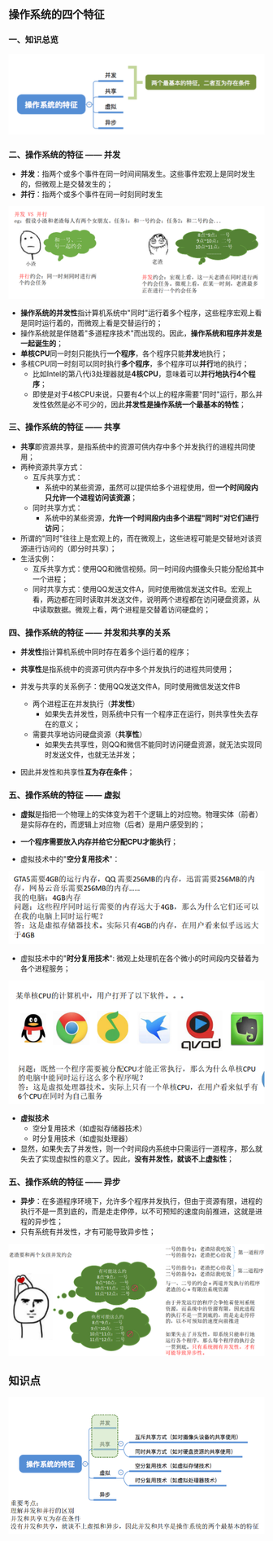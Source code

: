 ## 操作系统的四个特征

### 一、知识总览

![image-20201226171450968](assets/01.2/image-20201226171450968.png)

### 二、操作系统的特征 —— 并发

- **并发**：指两个或多个事件在同一时间间隔发生。这些事件宏观上是同时发生的，但微观上是交替发生的；
- **并行**：指两个或多个事件在同一时刻同时发生

![image-20201226174313423](assets/01.2/image-20201226174313423.png)

- **操作系统的并发性**指计算机系统中"同时"运行着多个程序，这些程序宏观上看是同时运行着的，而微观上看是交替运行的；
- 操作系统就是伴随着"多道程序技术"而出现的。因此，**操作系统和程序并发是一起诞生的**；
- **单核CPU**同一时刻只能执行**一个程序**，各个程序只能**并发**地执行；
- 多核CPU同一时刻可以同时执行**多个程序**，多个程序可以**并行**地的执行；
  - 比如Intel的第八代i3处理器就是**4核CPU**，意味着可以**并行地执行4个程序**；
  - 即使是对于4核CPU来说，只要有4个以上的程序需要"同时"运行，那么并发性依然是必不可少的，因此**并发性是操作系统一个最基本的特性**；

### 三、操作系统的特征 —— 共享

- **共享**即资源共享，是指系统中的资源可供内存中多个并发执行的进程共同使用；
- 两种资源共享方式：
  - 互斥共享方式：
    - 系统中的某些资源，虽然可以提供给多个进程使用，但**一个时间段内只允许一个进程访问该资源**；
  - 同时共享方式：
    - 系统中的某些资源，**允许一个时间段内由多个进程"同时"对它们进行访问**；
- 所谓的"同时"往往上是宏观上的，而在微观上，这些进程可能是交替地对该资源进行访问的（即分时共享）；
- 生活实例：
  - 互斥共享方式：使用QQ和微信视频。同一时间段内摄像头只能分配给其中一个进程；
  - 同时共享方式：使用QQ发送文件A，同时使用微信发送文件B。宏观上看，两边都在同时读取并发送文件，说明两个进程都在访问硬盘资源，从中读取数据。微观上看，两个进程是交替着访问硬盘的；

### 四、操作系统的特征 —— 并发和共享的关系

- **并发性**指计算机系统中同时存在着多个运行着的程序；
- **共享性**是指系统中的资源可供内存中多个并发执行的进程共同使用；

- 并发与共享的关系例子：使用QQ发送文件A，同时使用微信发送文件B
  - 两个进程正在并发执行（**并发性**）
    - 如果失去并发性，则系统中只有一个程序正在运行，则共享性失去存在的意义；
  - 需要共享地访问硬盘资源（**共享性**）
    - 如果失去共享性，则QQ和微信不能同时访问硬盘资源，就无法实现同时发送文件，也就无法并发；
- 因此并发性和共享性**互为存在条件**；

### 五、操作系统的特征 —— 虚拟

- **虚拟**是指把一个物理上的实体变为若干个逻辑上的对应物。物理实体（前者）是实际存在的，而逻辑上对应物（后者）是用户感受到的；

- **一个程序需要放入内存并给它分配CPU才能执行**；
- 虚拟技术中的"**空分复用技术**"：

![image-20201226194048514](assets/01.2/image-20201226194048514.png)

- 虚拟技术中的"**时分复用技术**": 微观上处理机在各个微小的时间段内交替着为各个进程服务；

![image-20201226194013751](assets/01.2/image-20201226194013751.png)

- **虚拟技术**
  - 空分复用技术（如虚拟存储器技术）
  - 时分复用技术（如虚拟处理器）
- 显然，如果失去了并发性，则一个时间段内系统中只需运行一道程序，那么就失去了实现虚拟性的意义了。因此，**没有并发性，就谈不上虚拟性**；

### 五、操作系统的特征 —— 异步

- **异步**：在多道程序环境下，允许多个程序并发执行，但由于资源有限，进程的执行不是一贯到底的，而是走走停停，以不可预知的速度向前推进，这就是进程的异步性；
- 只有系统有并发性，才有可能导致异步性；

![image-20201226195501736](assets/01.2/image-20201226195501736.png)

## 知识点

![image-20201226195844336](assets/01.2/image-20201226195844336.png)